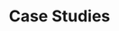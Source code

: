 ---
title: "Case Studies"
description: "Real results from businesses that transformed their marketing with systematic approaches. See how companies like yours achieved predictable growth."

sections:
  - type: "content"
    class: "about"
    content: |
      ## Proven Results Across Industries
      
      Over 15 years and 200+ engagements, I've helped businesses transform chaotic marketing into systematic growth engines. These case studies show the specific strategies, implementations, and results achieved across different industries and business types.
      
      Each case study demonstrates how strategic marketing systems, combined with AI-powered workflows, create predictable and scalable growth for professional services and tech-enabled businesses.

  - type: "stats"
    class: "services"
    header:
      title: "Results That Matter"
      subtitle: "Consistent outcomes across different industries and business models."
    items:
      - number: "40-60%"
        label: "Average Lead Increase"
        description: "Within 90 days of implementation"
      - number: "35%"
        label: "Close Rate Improvement"
        description: "Through better positioning and qualification"
      - number: "3x"
        label: "Marketing Efficiency"
        description: "Qualified lead conversion rate improvement"

  - type: "grid"
    class: "audience"
    header:
      title: "Case Studies by Business Type"
      subtitle: "Explore results from businesses similar to yours."
    items:
      - icon: "icon-chart"
        title: "Professional Service Firms"
        description: "Marketing agencies, law firms, consulting practices, and training companies that moved beyond referrals to systematic lead generation."
        link:
          url: "professional-services/"
          text: "View Case Studies"
      - icon: "icon-computer"
        title: "Tech-Enabled Businesses"
        description: "SaaS companies, IT service providers, and productized service businesses that scaled their marketing systems efficiently."
        link:
          url: "tech-enabled/"
          text: "View Case Studies"
      - icon: "icon-target"
        title: "Consultants & Experts"
        description: "Independent professionals and boutique consultancies that built predictable pipeline generation systems."
        link:
          url: "consultants-experts/"
          text: "View Case Studies"

  - type: "content"
    class: "approach"
    content: |
      ## What Makes These Results Possible
      
      These case studies represent more than just good outcomes—they demonstrate what happens when businesses commit to systematic approaches to marketing. Each success story follows a similar pattern:
      
      **Strategic Foundation First**: We start with positioning, market analysis, and customer journey mapping before touching any tactics or tools.
      
      **Systems Over Campaigns**: Rather than running individual marketing campaigns, we build repeatable processes that generate consistent results month after month.
      
      **AI Integration Done Right**: We implement AI workflows that enhance human creativity and strategic thinking, making marketing more efficient without sacrificing quality.
      
      **Measurement and Optimization**: Every system includes clear metrics and feedback loops, allowing for continuous improvement and predictable scaling.

cta:
  title: "Ready to Create Your Own Success Story?"
  subtitle: "If you're ready to move from chaotic marketing to systematic growth, let's discuss how we can work together."
  button:
    text: "Schedule a Strategy Call"
    url: "contact/"
---